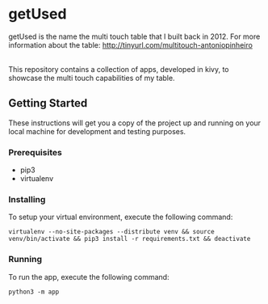 # getUsed

getUsed is the name the multi touch table that I built back in 2012.
For more information about the table: http://tinyurl.com/multitouch-antoniopinheiro

<br/> This repository contains a collection of apps, developed in kivy, to showcase the multi touch capabilities of my table.

## Getting Started

These instructions will get you a copy of the project up and running on your local machine for development and testing purposes.

### Prerequisites

* pip3
* virtualenv

### Installing

To setup your virtual environment, execute the following command:

```
virtualenv --no-site-packages --distribute venv && source venv/bin/activate && pip3 install -r requirements.txt && deactivate
```

### Running

To run the app, execute the following command:

```
python3 -m app
```

